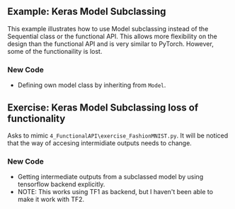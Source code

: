 ## Example: Keras Model Subclassing

This example illustrates how to use Model subclassing instead of the Sequential class or the functional API. This allows more flexibility on the design than the functional API and is very similar to PyTorch. However, some of the functionaility is lost.

### New Code

- Defining own model class by inheriting from `Model`.


## Exercise: Keras Model Subclassing loss of functionality

Asks to mimic `4_FunctionalAPI\exercise_FashionMNIST.py`. It will be noticed that the way of accesing intermidiate outputs needs to change.

### New Code

- Getting intermediate outputs from a subclassed model by using tensorflow backend explicitly.
- NOTE: This works using TF1 as backend, but I haven't been able to make it work with TF2.
